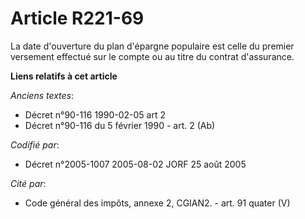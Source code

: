 # Article R221-69

La date d'ouverture du plan d'épargne populaire est celle du premier versement effectué sur le compte ou au titre du contrat
d'assurance.

**Liens relatifs à cet article**

_Anciens textes_:

  - Décret n°90-116 1990-02-05 art 2
  - Décret n°90-116 du 5 février 1990 - art. 2 (Ab)

_Codifié par_:

  - Décret n°2005-1007 2005-08-02 JORF 25 août 2005

_Cité par_:

  - Code général des impôts, annexe 2, CGIAN2. - art. 91 quater (V)

